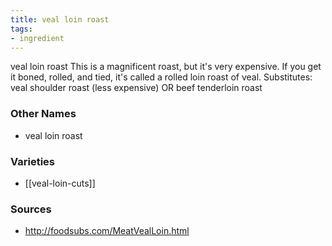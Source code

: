 ```yaml
---
title: veal loin roast
tags:
- ingredient
---
```

veal loin roast This is a magnificent roast, but it's very expensive. If you get it boned, rolled, and tied, it's called a rolled loin roast of veal. Substitutes: veal shoulder roast (less expensive) OR beef tenderloin roast

### Other Names

* veal loin roast

### Varieties

* [[veal-loin-cuts]]

### Sources
* http://foodsubs.com/MeatVealLoin.html
